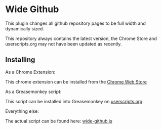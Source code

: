 Wide Github
===========

This plugin changes all github repository pages to be full width and dynamically sized.

This repository always contains the latest version, the Chrome Store and userscripts.org may not have been updated as recently.

Installing
----------

As a Chrome Extension:

This chrome extension can be installed from the [Chrome Web Store](https://chrome.google.com/webstore/detail/wide-github/kaalofacklcidaampbokdplbklpeldpj)

As a Greasemonkey script:

This script can be installed into Greasemonkey on [userscripts.org](http://userscripts.org/scripts/show/171356).

Everything else:

The actual script can be found here: [wide-github.js](https://raw.github.com/xthexder/wide-github/master/wide-github.js)
